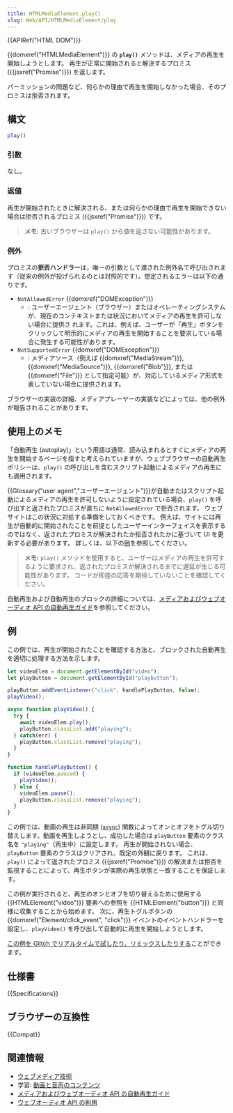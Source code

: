 ```yaml
---
title: HTMLMediaElement.play()
slug: Web/API/HTMLMediaElement/play
---
```


{{APIRef("HTML DOM")}}

{{domxref("HTMLMediaElement")}} の **`play()`** メソッドは、メディアの再生を開始しようとします。
再生が正常に開始されると解決するプロミス ({{jsxref("Promise")}}) を返します。

パーミッションの問題など、何らかの理由で再生を開始しなかった場合、そのプロミスは拒否されます。

## 構文

```js
play()
```

### 引数

なし。

### 返値

再生が開始されたときに解決される、または何らかの理由で再生を開始できない場合は拒否されるプロミス ({{jsxref("Promise")}}) です。

> **メモ:** 古いブラウザーは `play()` から値を返さない可能性があります。

### 例外

プロミスの**拒否ハンドラー**は，唯一の引数として渡された例外名で呼び出されます（従来の例外が投げられるのとは対照的です）。想定されるエラーは以下の通りです。

- `NotAllowedError` {{domxref("DOMException")}}
  - : ユーザーエージェント（ブラウザー）またはオペレーティングシステムが、現在のコンテキストまたは状況においてメディアの再生を許可しない場合に提供さ れます。これは、例えば、ユーザーが「再生」ボタンをクリックして明示的にメディアの再生を開始することを要求している場合に発生する可能性があります。
- `NotSupportedError` {{domxref("DOMException")}}
  - : メディアソース（例えば {{domxref("MediaStream")}}, {{domxref("MediaSource")}}, {{domxref("Blob")}}, または {{domxref("File")}} として指定可能）が、対応しているメディア形式を表していない場合に提供されます。

ブラウザーの実装の詳細、メディアプレーヤーの実装などによっては、他の例外が報告されることがあります。

## 使用上のメモ

「自動再生 (autoplay)」という用語は通常、読み込まれるとすぐにメディアの再生を開始するページを指すと考えられていますが、ウェブブラウザーの自動再生ポリシーは、`play()` の呼び出しを含むスクリプト起動によるメディアの再生にも適用されます。

{{Glossary("user agent","ユーザーエージェント")}}が自動またはスクリプト起動によるメディアの再生を許可しないように設定されている場合、`play()` を呼び出すと返されたプロミスが直ちに `NotAllowedError` で拒否されます。 ウェブサイトはこの状況に対処する準備をしておくべきです。 例えば、サイトには再生が自動的に開始されたことを前提としたユーザーインターフェイスを表示するのではなく、返されたプロミスが解決されたか拒否されたかに基づいて UI を更新する必要があります。 詳しくは、以下の[例](#例)を参照してください。

> **メモ:** `play()` メソッドを使用すると、ユーザーはメディアの再生を許可するように要求され、返されたプロミスが解決されるまでに遅延が生じる可能性があります。 コードが即座の応答を期待していないことを確認してください。

自動再生および自動再生のブロックの詳細については、[メディアおよびウェブオーディオ API の自動再生ガイド](/ja/docs/Web/Media/Autoplay_guide)を参照してください。

## 例

この例では、再生が開始されたことを確認する方法と、ブロックされた自動再生を適切に処理する方法を示します。

```js
let videoElem = document.getElementById("video");
let playButton = document.getElementById("playbutton");

playButton.addEventListener("click", handlePlayButton, false);
playVideo();

async function playVideo() {
  try {
    await videoElem.play();
    playButton.classList.add("playing");
  } catch(err) {
    playButton.classList.remove("playing");
  }
}

function handlePlayButton() {
  if (videoElem.paused) {
    playVideo();
  } else {
    videoElem.pause();
    playButton.classList.remove("playing");
  }
}
```

この例では、動画の再生は非同期 ([`async`](/ja/docs/Web/JavaScript/Reference/Statements/async_function)) 関数によってオンとオフをトグル切り替えします。動画を再生しようとし、成功した場合は `playButton` 要素のクラス名を `"playing"`（再生中）に設定します。 再生が開始されない場合、`playButton` 要素のクラスはクリアされ、既定の外観に戻ります。 これは、`play()` によって返されたプロミス ({{jsxref("Promise")}}) の解決または拒否を監視することによって、再生ボタンが実際の再生状態と一致することを保証します。

この例が実行されると、再生のオンとオフを切り替えるために使用する {{HTMLElement("video")}} 要素への参照を {{HTMLElement("button")}} と同様に収集することから始めます。 次に、再生トグルボタンの {{domxref("Element/click_event", "click")}} イベントのイベントハンドラーを設定し、`playVideo()` を呼び出して自動的に再生を開始しようとします。

[この例を Glitch でリアルタイムで試したり、リミックスしたりする](https://media-play-promise.glitch.me/)ことができます。

## 仕様書

{{Specifications}}

## ブラウザーの互換性

{{Compat}}

## 関連情報

- [ウェブメディア技術](/ja/docs/Web/Media)
- 学習: [動画と音声のコンテンツ](/ja/docs/Learn/HTML/Multimedia_and_embedding/Video_and_audio_content)
- [メディアおよびウェブオーディオ API の自動再生ガイド](/ja/docs/Web/Media/Autoplay_guide)
- [ウェブオーディオ API の利用](/ja/docs/Web/API/Web_Audio_API/Using_Web_Audio_API)
